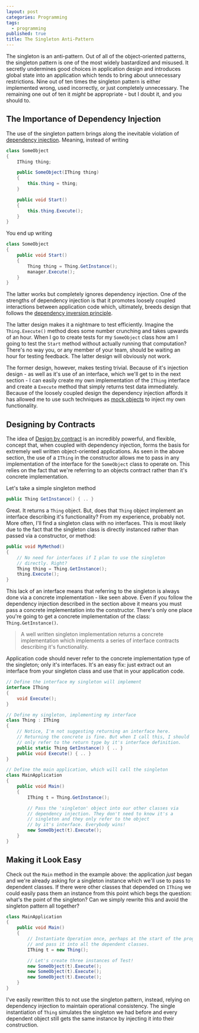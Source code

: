 ```yaml
---
layout: post
categories: Programming
tags:
  - programming
published: true
title: The Singleton Anti-Pattern
---
```


The singleton is an anti-pattern. Out of all of the object-oriented patterns, the singleton pattern is one of the most widely bastardized and misused. It secretly undermines good choices in application design and introduces global state into an application which tends to bring about unnecessary restrictions. Nine out of ten times the singleton pattern is either implemented wrong, used incorrectly, or just completely unnecessary. The remaining one out of ten it *might* be appropriate - but I doubt it, and you should to.

## The Importance of Dependency Injection

The use of the singleton pattern brings along the inevitable violation of [dependency injection][1]. Meaning, instead of writing

```csharp
class SomeObject
{
	IThing thing;

	public SomeObject(IThing thing)
	{
		this.thing = thing;
	}

	public void Start()
	{
		this.thing.Execute();
	}
}
```

You end up writing

```csharp
class SomeObject
{
	public void Start()
	{
		Thing thing = Thing.GetInstance();
		manager.Execute();
	}
}
```

The latter works but completely ignores dependency injection. One of the strengths of dependency injection is that it promotes loosely coupled interactions between application code which, ultimately, breeds design that follows the [dependency inversion principle][2].

The latter design makes it a nightmare to test efficiently. Imagine the `Thing.Execute()` method does some number crunching and takes upwards of an hour. When I go to create tests for my `SomeObject` class how am I going to test the `Start` method without actually running that computation? There's no way you, or any member of your team, should be waiting an hour for testing feedback. The latter design will obviously not work.

The former design, however, makes testing trivial. Because of it's injection design - as well as it's use of an interface, which we'll get to in the next section - I can easily create my own implementation of the `IThing` interface and create a `Execute` method that simply returns test data immediately. Because of the loosely coupled design the dependency injection affords it has allowed me to use such techniques as [mock objects][4] to inject my own functionality.

## Designing by Contracts

The idea of [Design by contract][5] is an incredibly powerful, and flexible, concept that, when coupled with dependency injection, forms the basis for extremely well written object-oriented applications. As seen in the above section, the use of a `IThing` in the constructor allows me to pass in any implementation of the interface for the `SomeObject` class to operate on. This relies on the fact that we're referring to an objects contract rather than it's concrete implementation.

Let's take a simple singleton method

```csharp
public Thing GetInstance() { .. }
```

Great. It returns a `Thing` object. But, does that `Thing` object implement an interface describing it's functionality? From my experience, probably not. More often, I'll find a singleton class with no interfaces. This is most likely due to the fact that the singleton class is directly instanced rather than passed via a constructor, or method:

```csharp
public void MyMethod()
{
	// No need for interfaces if I plan to use the singleton
	// directly. Right?
	Thing thing = Thing.GetInstance();
	thing.Execute();
}
```

This lack of an interface means that referring to the singleton is always done via a concrete implementation - like seen above. Even if you follow the dependency injection described in the section above it means you must pass a concrete implementation into the constructor. There's only one place you're going to get a concrete implementation of the class: `Thing.GetInstance()`.

> A well written singleton implementation returns a concrete implementation which implements a series of interface contracts describing it's functionality.

 Application code should never refer to the concrete implementation type of the singleton; only it's interfaces. It's an easy fix: just extract out an interface from your singleton class and use that in your application code.

```csharp
// Define the interface my singleton will implement
interface IThing
{
	void Execute();
}

// Define my singleton, implementing my interface
class Thing : IThing
{
	// Notice, I'm not suggesting returning an interface here.
	// Returning the concrete is fine. But when I call this, I should
	// only refer to the return type by it's interface definition.
	public static Thing GetInstance() { .. }
	public void Execute() { .. }
}

// Define the main application, which will call the singleton
class MainApplication
{
	public void Main()
	{
		IThing t = Thing.GetInstance();

		// Pass the 'singleton' object into our other classes via
		// dependency injection. They don't need to know it's a
		// singleton and they only refer to the object
		// by it's interface. Everybody wins!
		new SomeObject(t).Execute();
	}
}
```

## Making it Look Easy

Check out the `Main` method in the example above: the application *just* began and we're already asking for a singleton instance which we'll use to pass to dependent classes. If there were other classes that depended on `IThing` we could easily pass them an instance from this point which begs the question: what's the point of the singleton? Can we simply rewrite this and avoid the singleton pattern all together?

```csharp
class MainApplication
{
	public void Main()
	{
		// Instantiate Operation once, perhaps at the start of the program
		// and pass it into all the dependent classes.
		IThing t = new Thing();

		// Let's create three instances of Test!
		new SomeObject(t).Execute();
		new SomeObject(t).Execute();
		new SomeObject(t).Execute();
	}
}
```

I've easily rewritten this to not use the singleton pattern, instead, relying on dependency injection to maintain operational consistency. The single instantiation of `Thing` simulates the singleton we had before and every dependent object still gets the same instance by injecting it into their construction.


[1]: https://en.wikipedia.org/wiki/Dependency_injection
[2]: https://en.wikipedia.org/wiki/Dependency_inversion_principle
[3]: https://en.wikipedia.org/wiki/Single_responsibility_principle
[4]: https://en.wikipedia.org/wiki/Mock_object
[5]: https://en.wikipedia.org/wiki/Design_by_contract
